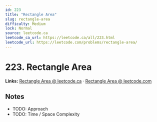 ```yaml
--- 
id: 223
title: "Rectangle Area"
slug: rectangle-area
difficulty: Medium
lock: Normal
source: leetcode.ca
leetcode_ca_url: https://leetcode.ca/all/223.html
leetcode_url: https://leetcode.com/problems/rectangle-area/
---
```


# 223. Rectangle Area

**Links:** [Rectangle Area @ leetcode.ca](https://leetcode.ca/all/223.html) · [Rectangle Area @ leetcode.com](https://leetcode.com/problems/rectangle-area/)

## Notes
- TODO: Approach
- TODO: Time / Space Complexity
